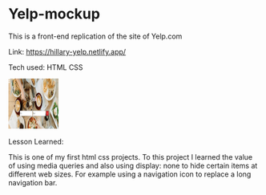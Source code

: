 # Yelp-mockup
This is a front-end replication of the site of Yelp.com

Link:  https://hillary-yelp.netlify.app/

Tech used: HTML CSS

<img src="/images/yelp.PNG" alt="yelp" style="height: 100px; width:100px;"/>

Lesson Learned:

This is one of my first html css projects. To this project I learned the value of using media queries and also using display: none to hide certain items at different web sizes. For example using a navigation icon to replace a long navigation bar.  

